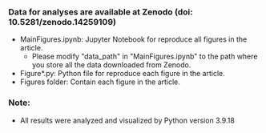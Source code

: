 ### Data for analyses are available at Zenodo (doi: 10.5281/zenodo.14259109)
* MainFigures.ipynb: Jupyter Notebook for reproduce all figures in the article.
  * Please modify "data_path" in "MainFigures.ipynb" to the path where you store all the data downloaded from Zenodo.
* Figure*.py: Python file for reproduce each figure in the article.
* Figures folder: Contain each figure in the article.
  
### Note: 
* All results were analyzed and visualized by Python version 3.9.18

